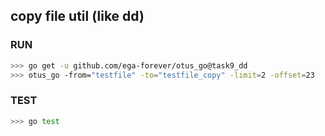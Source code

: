 ## copy file util (like dd)

### RUN

```bash
>>> go get -u github.com/ega-forever/otus_go@task9_dd
>>> otus_go -from="testfile" -to="testfile_copy" -limit=2 -offset=23
```

### TEST
```bash
>>> go test
```